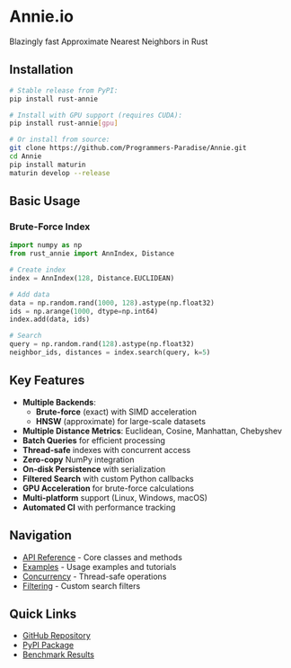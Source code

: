 # Annie.io

Blazingly fast Approximate Nearest Neighbors in Rust

## Installation
















```bash
# Stable release from PyPI:
pip install rust-annie

# Install with GPU support (requires CUDA):
pip install rust-annie[gpu]

# Or install from source:
git clone https://github.com/Programmers-Paradise/Annie.git
cd Annie
pip install maturin
maturin develop --release
```

## Basic Usage
















### Brute-Force Index
```python
import numpy as np
from rust_annie import AnnIndex, Distance

# Create index
index = AnnIndex(128, Distance.EUCLIDEAN)

# Add data
data = np.random.rand(1000, 128).astype(np.float32)
ids = np.arange(1000, dtype=np.int64)
index.add(data, ids)

# Search
query = np.random.rand(128).astype(np.float32)
neighbor_ids, distances = index.search(query, k=5)
```

## Key Features
















- **Multiple Backends**:
  - **Brute-force** (exact) with SIMD acceleration
  - **HNSW** (approximate) for large-scale datasets
- **Multiple Distance Metrics**: Euclidean, Cosine, Manhattan, Chebyshev
- **Batch Queries** for efficient processing
- **Thread-safe** indexes with concurrent access
- **Zero-copy** NumPy integration
- **On-disk Persistence** with serialization
- **Filtered Search** with custom Python callbacks
- **GPU Acceleration** for brute-force calculations
- **Multi-platform** support (Linux, Windows, macOS)
- **Automated CI** with performance tracking

## Navigation

- [API Reference](api/ann_index.md) - Core classes and methods
- [Examples](examples.md) - Usage examples and tutorials
- [Concurrency](concurrency.md) - Thread-safe operations
- [Filtering](filtering.md) - Custom search filters

## Quick Links

- [GitHub Repository](https://github.com/Programmers-Paradise/Annie)
- [PyPI Package](https://pypi.org/project/rust-annie/)
- [Benchmark Results](https://programmers-paradise.github.io/Annie/)
